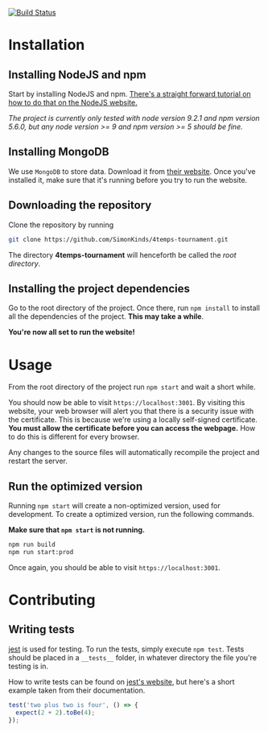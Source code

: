 [![Build Status](https://travis-ci.org/SimonKinds/4temps-tournament.svg?branch=master)](https://travis-ci.org/SimonKinds/4temps-tournament)

# Installation
## Installing NodeJS and npm
Start by installing NodeJS and npm.
[There's a straight forward tutorial on how to do that on the NodeJS website.](https://docs.npmjs.com/getting-started/installing-node)

_The project is currently only tested with node version 9.2.1 and npm version 5.6.0, but any node version >= 9 and npm version >= 5 should be fine._

## Installing MongoDB
We use `MongoDB` to store data.
Download it from [their website](https://docs.mongodb.com/manual/administration/install-community/).
Once you've installed it, make sure that it's running before you try to run the website.

## Downloading the repository
Clone the repository by running
```sh
git clone https://github.com/SimonKinds/4temps-tournament.git
```

The directory **4temps-tournament** will henceforth be called the _root directory_.

## Installing the project dependencies
Go to the root directory of the project.
Once there, run `npm install` to install all the dependencies of the project.
**This may take a while**.

**You're now all set to run the website!**

# Usage
From the root directory of the project run `npm start` and wait a short while.

You should now be able to visit `https://localhost:3001`.
By visiting this website, your web browser will alert you that there is a security issue with the certificate.
This is because we're using a locally self-signed certificate.
**You must allow the certificate before you can access the webpage.**
How to do this is different for every browser.

Any changes to the source files will automatically recompile the project and restart the server.

## Run the optimized version
Running `npm start` will create a non-optimized version, used for development.
To create a optimized version, run the following commands.

**Make sure that `npm start` is not running.**
```sh
npm run build
npm run start:prod
```

Once again, you should be able to visit `https://localhost:3001`.

# Contributing
## Writing tests
[jest](https://facebook.github.io/jest/) is used for testing.
To run the tests, simply execute `npm test`.
Tests should be placed in a `__tests__` folder, in whatever directory the file you're testing is in.

How to write tests can be found on [jest's website](https://facebook.github.io/jest/docs/en/using-matchers.html#content), but here's a short example taken from their documentation.

```js
test('two plus two is four', () => {
  expect(2 + 2).toBe(4);
});
```